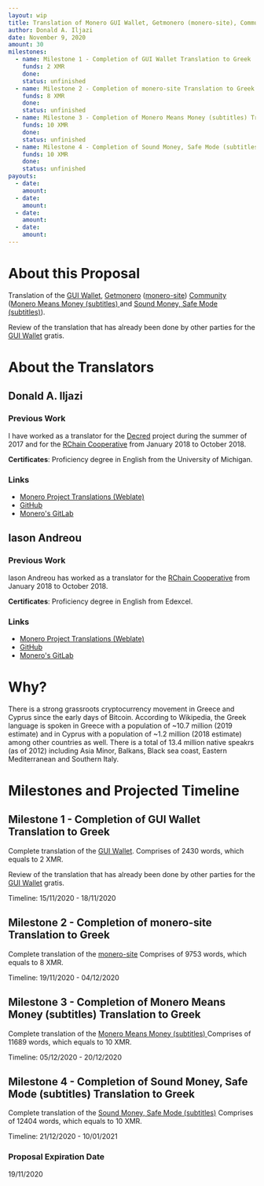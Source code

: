 ```yaml
---
layout: wip
title: Translation of Monero GUI Wallet, Getmonero (monero-site), Community (Monero Means Money (subtitles) and Sound Money, Safe Mode (subtitles)) to Greek
author: Donald A. Iljazi
date: November 9, 2020
amount: 30
milestones:
  - name: Milestone 1 - Completion of GUI Wallet Translation to Greek
    funds: 2 XMR
    done:
    status: unfinished
  - name: Milestone 2 - Completion of monero-site Translation to Greek
    funds: 8 XMR
    done:
    status: unfinished
  - name: Milestone 3 - Completion of Monero Means Money (subtitles) Translation to Greek
    funds: 10 XMR
    done:
    status: unfinished
  - name: Milestone 4 - Completion of Sound Money, Safe Mode (subtitles) Translation to Greek
    funds: 10 XMR
    done:
    status: unfinished
payouts:
  - date:
    amount:
  - date:
    amount:
  - date:
    amount:
  - date:
    amount:
---
```


# About this Proposal

Translation of the [GUI Wallet](https://translate.getmonero.org/projects/monero/gui-wallet/), [Getmonero](https://translate.getmonero.org/projects/getmonero/) ([monero-site](https://translate.getmonero.org/projects/getmonero/monero-site/)) [Community](https://translate.getmonero.org/projects/community/) ([Monero Means Money (subtitles) ](https://translate.getmonero.org/projects/community/monero-means-money/) and [Sound Money, Safe Mode (subtitles)](https://translate.getmonero.org/projects/community/sound-money-safe-mode-subtitles/)).

Review of the translation that has already been done by other parties for the [GUI Wallet](https://translate.getmonero.org/projects/monero/gui-wallet/) gratis.

# About the Translators

## Donald A. Iljazi 

### Previous Work

I have worked as a translator for the [Decred](https://decred.org/) project during the summer of 2017 and for the [RChain Cooperative](https://rchain.coop/) from January 2018 to October 2018.

**Certificates**: Proficiency degree in English from the University of Michigan.

### Links

- [Monero Project Translations (Weblate)](https://translate.getmonero.org/user/oeAdgK01/)
- [GitHub](https://github.com/oeAdgK01)
- [Monero's GitLab](https://repo.getmonero.org/oeAdgK01)

## Iason Andreou 

### Previous Work

Iason Andreou has worked as a translator for the [RChain Cooperative](https://rchain.coop/) from January 2018 to October 2018.

**Certificates**: Proficiency degree in English from Edexcel.

### Links

- [Monero Project Translations (Weblate)](https://translate.getmonero.org/user/zero-andreou/)
- [GitHub](https://github.com/zero-andreou)
- [Monero's GitLab](https://repo.getmonero.org/tseligas071)

# Why?

There is a strong grassroots cryptocurrency movement in Greece and Cyprus since the early days of Bitcoin. 
According to Wikipedia, the Greek language is spoken in Greece with a population of ~10.7 million (2019 estimate) and in Cyprus with a population of ~1.2 million (2018 estimate) among other countries as well. There is a total of 13.4 million native speakrs (as of 2012) including Asia Minor, Balkans, Black sea coast, Eastern Mediterranean and Southern Italy.

# Milestones and Projected Timeline

## Milestone 1 - Completion of GUI Wallet Translation to Greek

Complete translation of the [GUI Wallet](https://translate.getmonero.org/projects/monero/gui-wallet/).
Comprises of 2430 words, which equals to 2 XMR.

Review of the translation that has already been done by other parties for the [GUI Wallet](https://translate.getmonero.org/projects/monero/gui-wallet/) gratis.

Timeline: 15/11/2020 - 18/11/2020

## Milestone 2 - Completion of monero-site Translation to Greek

Complete translation of the [monero-site](https://translate.getmonero.org/projects/getmonero/monero-site/)
Comprises of 9753 words, which equals to 8 XMR.

Timeline: 19/11/2020 - 04/12/2020

## Milestone 3 - Completion of Monero Means Money (subtitles) Translation to Greek

Complete translation of the [Monero Means Money (subtitles) ](https://translate.getmonero.org/projects/community/monero-means-money/)
Comprises of 11689 words, which equals to 10 XMR.

Timeline: 05/12/2020 - 20/12/2020

## Milestone 4 - Completion of Sound Money, Safe Mode (subtitles) Translation to Greek

Complete translation of the [Sound Money, Safe Mode (subtitles)](https://translate.getmonero.org/projects/community/sound-money-safe-mode-subtitles/)
Comprises of 12404 words, which equals to 10 XMR.

Timeline: 21/12/2020 - 10/01/2021

### Proposal Expiration Date

19/11/2020